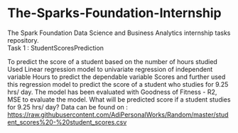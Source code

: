 # The-Sparks-Foundation-Internship
The Spark Foundation Data Science and  Business Analytics internship tasks repository.  
Task 1 : StudentScoresPrediction

To predict the score of a student based on the number of hours studied Used Linear regression  model to univariate regression of independent variable Hours to predict the dependable variable Scores and further used this regression model to predict the score of a student who studies for 9.25 hrs/ day.  The model  has been evaluated with Goodness of Fitness - R2, MSE  to evaluate the model. 
What will be predicted score if a student studies for 9.25 hrs/ day?
Data can be found on : https://raw.githubusercontent.com/AdiPersonalWorks/Random/master/student_scores%20-%20student_scores.csv
